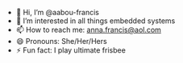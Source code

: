 - 👋 Hi, I’m @aabou-francis
- 👀 I’m interested in all things embedded systems
- 📫 How to reach me: anna.francis@aol.com
- 😄 Pronouns: She/Her/Hers
- ⚡ Fun fact: I play ultimate frisbee

<!---
aabou-francis/aabou-francis is a ✨ special ✨ repository because its `README.md` (this file) appears on your GitHub profile.
You can click the Preview link to take a look at your changes.
--->
